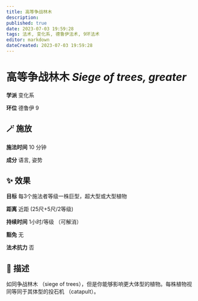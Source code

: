 ```yaml
---
title: 高等争战林木
description: 
published: true
date: 2023-07-03 19:59:28
tags: 法术, 变化系, 德鲁伊法术, 9环法术
editor: markdown
dateCreated: 2023-07-03 19:59:28
---
```


# **高等争战林木** *Siege of trees, greater*

**学派** 变化系 

**环位** 德鲁伊 9

## 🪄 施放

**施法时间** 10 分钟

**成分** 语言, 姿势

## ✨ 效果 

**目标** 每3个施法者等级一株巨型，超大型或大型植物 

**距离** 近距 (25尺+5尺/2等级)  

**持续时间** 1小时/等级 （可解消） 

**豁免** 无

**法术抗力** 否

## 📖 描述

如同争战林木 （siege of trees），但是你能够影响更大体型的植物。每株植物视同等同于其体型的投石机 （catapult）。
    